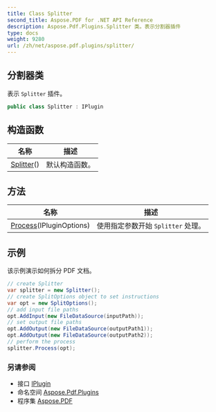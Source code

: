 ```yaml
---
title: Class Splitter
second_title: Aspose.PDF for .NET API Reference
description: Aspose.Pdf.Plugins.Splitter 类。表示分割器插件
type: docs
weight: 9280
url: /zh/net/aspose.pdf.plugins/splitter/
---
```

## 分割器类

表示 `Splitter` 插件。

```csharp
public class Splitter : IPlugin
```

## 构造函数

| 名称 | 描述 |
| --- | --- |
| [Splitter](splitter/)() | 默认构造函数。 |

## 方法

| 名称 | 描述 |
| --- | --- |
| [Process](../../aspose.pdf.plugins/splitter/process/)(IPluginOptions) | 使用指定参数开始 `Splitter` 处理。 |

## 示例

该示例演示如何拆分 PDF 文档。

```csharp
// create Splitter
var splitter = new Splitter();
// create SplitOptions object to set instructions
var opt = new SplitOptions();
// add input file paths
opt.AddInput(new FileDataSource(inputPath));
// set output file paths
opt.AddOutput(new FileDataSource(outputPath1));
opt.AddOutput(new FileDataSource(outputPath2));
// perform the process
splitter.Process(opt);
```

### 另请参阅

* 接口 [IPlugin](../iplugin/)
* 命名空间 [Aspose.Pdf.Plugins](../../aspose.pdf.plugins/)
* 程序集 [Aspose.PDF](../../)